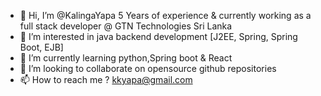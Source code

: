 - 👋 Hi, I’m @KalingaYapa 5 Years of experience & currently working as a full stack developer @ GTN Technologies Sri Lanka 
- 👀 I’m interested in java backend development [J2EE, Spring, Spring Boot, EJB]
- 🌱 I’m currently learning python,Spring boot & React 
- 💞️ I’m looking to collaborate on opensource github repositories
- 📫 How to reach me ? kkyapa@gmail.com

<!---
KalingaYapa/KalingaYapa is a ✨ special ✨ repository because its `README.md` (this file) appears on your GitHub profile.
You can click the Preview link to take a look at your changes.
--->
